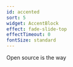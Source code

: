 ```yaml
---
id: accented
sort: 5
widget: AccentBlock
effect: fade-slide-top
effectTimeout: 0
fontSize: standard
---
```


Open source is the way
